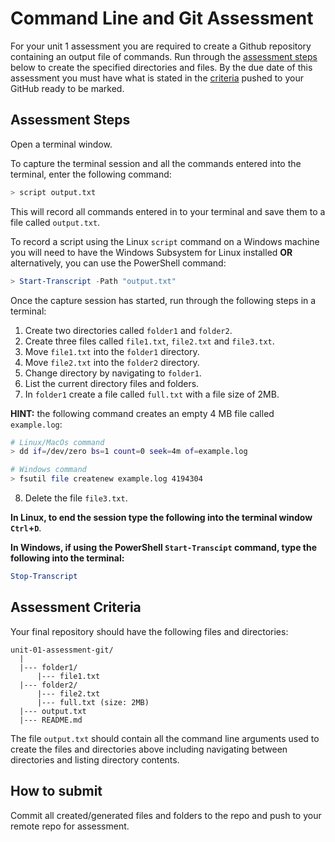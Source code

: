 # Command Line and Git Assessment

For your unit 1 assessment you are required to create a Github repository containing an output file of commands. Run through the [assessment steps](#assessment-steps) below to create the specified directories and files. By the due date of this assessment you must have what is stated in the [criteria](#assessment-criteria) pushed to your GitHub ready to be marked.

## Assessment Steps

Open a terminal window. 

To capture the terminal session and all the commands entered into the terminal, enter the following command:

```sh
> script output.txt
```
This will record all commands entered in to your terminal and save them to a file called `output.txt`.

To record a script using the Linux `script` command on a Windows machine you will need to have the Windows Subsystem for Linux installed **OR** alternatively, you can use the PowerShell command:

```powershell
> Start-Transcript -Path "output.txt"
```

Once the capture session has started, run through the following steps in a terminal:

1. Create two directories called `folder1` and `folder2`.
1. Create three files called `file1.txt`, `file2.txt` and `file3.txt`.
1. Move `file1.txt` into the `folder1` directory.
1. Move `file2.txt` into the `folder2` directory.
1. Change directory by navigating to `folder1`.
1. List the current directory files and folders.
1. In `folder1` create a file called `full.txt` with a file size of 2MB.

**HINT:** the following command creates an empty 4 MB file called `example.log`:
```sh
# Linux/MacOs command
> dd if=/dev/zero bs=1 count=0 seek=4m of=example.log
```

```sh
# Windows command
> fsutil file createnew example.log 4194304
```

8. Delete the file `file3.txt`.

**In Linux, to end the session type the following into the terminal window `Ctrl`+`D`**. 

**In Windows, if using the PowerShell `Start-Transcipt` command, type the following into the terminal:**

```powershell
Stop-Transcript
```

## Assessment Criteria

Your final repository should have the following files and directories:

```
unit-01-assessment-git/
  |
  |--- folder1/
      |--- file1.txt
  |--- folder2/
      |--- file2.txt
      |--- full.txt (size: 2MB)
  |--- output.txt
  |--- README.md
```

The file `output.txt` should contain all the command line arguments used to create the files and directories above including navigating between directories and listing directory contents.

## How to submit

Commit all created/generated files and folders to the repo and push to your remote repo for assessment.


